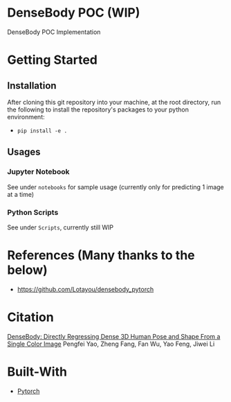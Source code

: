 # DenseBody POC (WIP)
DenseBody POC Implementation

# Getting Started
## Installation
After cloning this git repository into your machine, at the root directory, run the following to install the repository's packages to your python environment:
* `pip install -e .`

## Usages
### Jupyter Notebook
See under `notebooks` for sample usage (currently only for predicting 1 image at a time)
### Python Scripts
See under `Scripts`, currently still WIP

# References (Many thanks to the below)
* https://github.com/Lotayou/densebody_pytorch

# Citation
[DenseBody: Directly Regressing Dense 3D Human Pose and Shape From a Single Color Image](https://arxiv.org/pdf/1903.10153.pdf)
Pengfei Yao, Zheng Fang, Fan Wu, Yao Feng, Jiwei Li

# Built-With
* [Pytorch](https://pytorch.org/)
